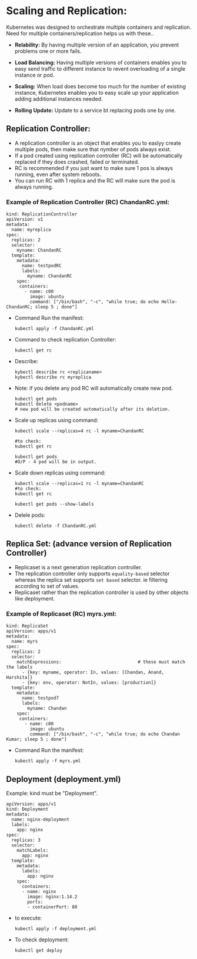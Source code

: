 # Scaling and Replication:

Kubernetes was designed to orchestrate multiple containers and replication.
Need for multiple containers/replication helps us with these..

- **Relability:** By having multiple version of an application, you prevent problems one or more fails.

- **Load Balancing:** Having multiple versions of containers enables you to easy send traffic to different instance to revent overloading of a single instance or pod.

- **Scaling:** When load does become too much for the number of existing instance, Kubernetes enables you to easy scale up your application adding additional instances needed.

- **Rolling Update:** Update to a service bt replacing pods one by one.


## Replication Controller:
- A replication controller is an object that enables you to easlyy create multiple pods, then make sure that nymber of pods always exist.
- If a pod created using replication controller (RC) will be automatically replaced if they does crashed, failed or terminated.
- RC is recommended if you just want to make sure 1 pos is always running, even after system reboots.
- You can run RC with 1 replica and the RC will make sure the pod is always running.

### Example of Replication Controller (RC) ChandanRC.yml:
```
kind: ReplicationController               
apiVersion: v1
metadata:
  name: myreplica
spec:
  replicas: 2            
  selector:        
    myname: ChandanRC                            
  template:                
    metadata:
      name: testpodRC
      labels:            
        myname: ChandanRC
    spec:
     containers:
       - name: c00
         image: ubuntu
         command: ["/bin/bash", "-c", "while true; do echo Hello-ChandanRC; sleep 5 ; done"]
```
- Command Run the manifest:
  ```
  kubectl apply -f ChandanRC.yml
  ```
- Command to check replication Controller:
  ```
  kubectl get rc
  ```
- Describe:
  ```
  kybectl describe rc <replicaname>
  kybectl describe rc myreplica
  ```
- Note: if you delete any pod RC will automatically create new pod.
  ```
  kubectl get pods
  kubectl delete <podname>
  # new pod will be created automatically after its deletion.
  ```
- Scale up replicas using command:
  ```
  kubectl scale --replicas=4 rc -l myname=ChandanRC
  
  #to check:
  kubectl get rc
  
  kubectl get pods
  #O/P - 4 pod will be in output.
  ```
- Scale down replicas using command:
  ```
  kubectl scale --replicas=1 rc -l myname=ChandanRC
  #to check:
  kubectl get rc

  kubectl get pods --show-labels
  ```
- Delele pods:
  ```
  kubectl delete -f ChandanRC.yml
  ```


## Replica Set: (advance version of Replication Controller)
- Replicaset is a next generation replication controller.
- The replication controller only supports `equality-based` selector whereas the replica set supports `set based` selector. ie filtering according to set of values.
- Replicaset rather than the replication controller is used by other objects like deployment.

### Example of Replicaset (RC) myrs.yml:
```
kind: ReplicaSet                                    
apiVersion: apps/v1                            
metadata:
  name: myrs
spec:
  replicas: 2  
  selector:                  
    matchExpressions:                             # these must match the labels
      - {key: myname, operator: In, values: [Chandan, Anand, Harshita]}
      - {key: env, operator: NotIn, values: [production]}
  template:      
    metadata:
      name: testpod7
      labels:              
        myname: Chandan
    spec:
     containers:
       - name: c00
         image: ubuntu
         command: ["/bin/bash", "-c", "while true; do echo Chandan Kumar; sleep 5 ; done"]
```
- Command Run the manifest:
  ```
  kubectl apply -f myrs.yml
  ```


## Deployment (deployment.yml)
Example: kind must be "Deployment".
```
apiVersion: apps/v1
kind: Deployment
metadata:
  name: nginx-deployment
  labels:
    app: nginx
spec:
  replicas: 3
  selector:
    matchLabels:
      app: nginx
  template:
    metadata:
      labels:
        app: nginx
    spec:
      containers:
      - name: nginx
        image: nginx:1.14.2
        ports:
        - containerPort: 80
```
- to execute:
  ```
  kubectl apply -f deployment.yml
  ```
- To check deployment:
  ```
  kubectl get deploy
  ```
